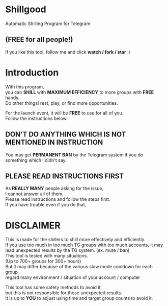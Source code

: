 # Shillgood

Automatic Shilling Program for Telegram  
## (**FREE** for all people!)  
If you like this tool, follow me and click **watch / fork / star** :)   

# Introduction
  
With this program,  
you can **SHILL** with **MAXIMUM EFFICIENCY** to more groups with **FREE** hands.  
Do other things! rest, play, or find more opportunities.  

For the launch event,
it will be **FREE** to use for all of you.  
Follow the instructions below.

## DON'T DO ANYTHING WHICH IS NOT MENTIONED IN INSTRUCTION
You may get **PERMANENT BAN** by the Telegram system if you do something which I didn't say.  


## PLEASE READ INSTRUCTIONS FIRST
As **REALLY MANY** people asking for the issue,  
I cannot answer all of them.  
Please read instructions and follow the steps first.  
If you have trouble even if you do that,  


# DISCLAIMER
This is made for the shillers to shill more effectively and efficiently.  
If you use too much in too much TG groups with too much accounts,
it may lead unexpected results by the TG system. (ex. mute / ban)  
This tool is tested with many situations.  
(Up to 700+ groups for 300+ hours)  
But it may differ because of the various slow mode cooldown for each group  
regard many environment / situation of your account / computer

This tool has some safety methods to avoid it,  
but this is not responsible for those unexpected results.  
It is up to **YOU** to adjust using time and target group counts to avoid it.
